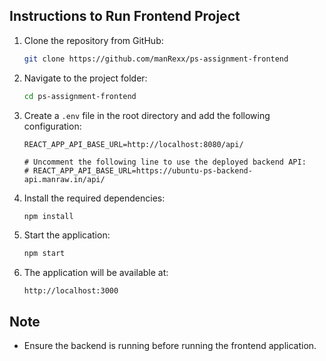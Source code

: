 ## Instructions to Run Frontend Project

1. Clone the repository from GitHub:
   ```bash
   git clone https://github.com/manRexx/ps-assignment-frontend
   ```

2. Navigate to the project folder:
   ```bash
   cd ps-assignment-frontend
   ```

3. Create a `.env` file in the root directory and add the following configuration:
   ```env
   REACT_APP_API_BASE_URL=http://localhost:8080/api/

   # Uncomment the following line to use the deployed backend API:
   # REACT_APP_API_BASE_URL=https://ubuntu-ps-backend-api.manraw.in/api/
   ```

4. Install the required dependencies:
   ```bash
   npm install
   ```

5. Start the application:
   ```bash
   npm start
   ```

6. The application will be available at:
   ```
   http://localhost:3000
   ```

## Note
- Ensure the backend is running before running the frontend application.
